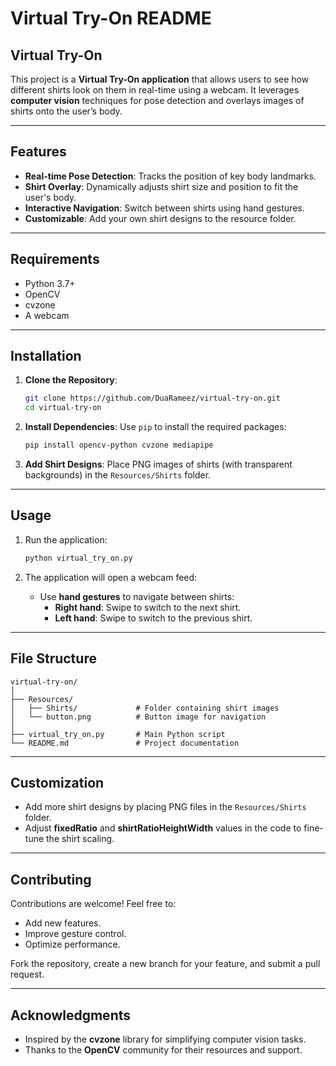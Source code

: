 # Virtual Try-On README

## Virtual Try-On

This project is a **Virtual Try-On application** that allows users to see how different shirts look on them in real-time using a webcam. It leverages **computer vision** techniques for pose detection and overlays images of shirts onto the user’s body.

---

## Features

- **Real-time Pose Detection**: Tracks the position of key body landmarks.
- **Shirt Overlay**: Dynamically adjusts shirt size and position to fit the user's body.
- **Interactive Navigation**: Switch between shirts using hand gestures.
- **Customizable**: Add your own shirt designs to the resource folder.

---

## Requirements

- Python 3.7+
- OpenCV
- cvzone
- A webcam

---

## Installation

1. **Clone the Repository**:
   ```bash
   git clone https://github.com/DuaRameez/virtual-try-on.git
   cd virtual-try-on
   ```

2. **Install Dependencies**:
   Use `pip` to install the required packages:
   ```bash
   pip install opencv-python cvzone mediapipe
   ```

3. **Add Shirt Designs**:
   Place PNG images of shirts (with transparent backgrounds) in the `Resources/Shirts` folder.

---

## Usage

1. Run the application:
   ```bash
   python virtual_try_on.py
   ```

2. The application will open a webcam feed:
   - Use **hand gestures** to navigate between shirts:
     - **Right hand**: Swipe to switch to the next shirt.
     - **Left hand**: Swipe to switch to the previous shirt.

---

## File Structure

```
virtual-try-on/
│
├── Resources/
│   ├── Shirts/             # Folder containing shirt images
│   └── button.png          # Button image for navigation
│
├── virtual_try_on.py       # Main Python script
└── README.md               # Project documentation
```

---

## Customization

- Add more shirt designs by placing PNG files in the `Resources/Shirts` folder.
- Adjust **fixedRatio** and **shirtRatioHeightWidth** values in the code to fine-tune the shirt scaling.

---

## Contributing

Contributions are welcome! Feel free to:
- Add new features.
- Improve gesture control.
- Optimize performance.

Fork the repository, create a new branch for your feature, and submit a pull request.

---

## Acknowledgments

- Inspired by the **cvzone** library for simplifying computer vision tasks.
- Thanks to the **OpenCV** community for their resources and support.
